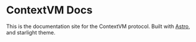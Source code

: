 # ContextVM Docs

This is the documentation site for the ContextVM protocol.
Built with [Astro](https://astro.build), and starlight theme.
